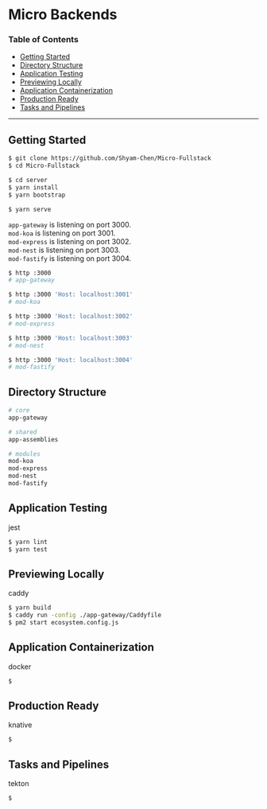 # Micro Backends

### Table of Contents

- [Getting Started](#getting-started)
- [Directory Structure](#directory-structure)
- [Application Testing](#application-testing)
- [Previewing Locally](#previewing-locally)
- [Application Containerization](#application-containerization)
- [Production Ready](#production-ready)
- [Tasks and Pipelines](#tasks-and-pipelines)

---

## Getting Started

```sh
$ git clone https://github.com/Shyam-Chen/Micro-Fullstack
$ cd Micro-Fullstack

$ cd server
$ yarn install
$ yarn bootstrap

$ yarn serve
```

`app-gateway` is listening on port 3000.<br>
`mod-koa` is listening on port 3001.<br>
`mod-express` is listening on port 3002.<br>
`mod-nest` is listening on port 3003.<br>
`mod-fastify` is listening on port 3004.

```sh
$ http :3000
# app-gateway

$ http :3000 'Host: localhost:3001'
# mod-koa

$ http :3000 'Host: localhost:3002'
# mod-express

$ http :3000 'Host: localhost:3003'
# mod-nest

$ http :3000 'Host: localhost:3004'
# mod-fastify
```

## Directory Structure

```sh
# core
app-gateway

# shared
app-assemblies

# modules
mod-koa
mod-express
mod-nest
mod-fastify
```

## Application Testing

jest

```sh
$ yarn lint
$ yarn test
```

## Previewing Locally

caddy

```sh
$ yarn build
$ caddy run -config ./app-gateway/Caddyfile
$ pm2 start ecosystem.config.js
```

## Application Containerization

docker

```sh
$
```

## Production Ready

knative

```sh
$
```

## Tasks and Pipelines

tekton

```sh
$
```
